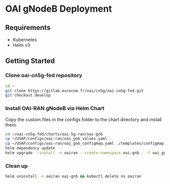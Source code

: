 # OAI gNodeB Deployment

## Requirements

- Kubernetes
- Helm v3

## Getting Started

### Clone oai-cn5g-fed repository

```sh
cd ~
git clone https://gitlab.eurecom.fr/oai/cn5g/oai-cn5g-fed.git
git checkout develop
```

### Install OAI-RAN gNodeB via Helm Chart

Copy the custom files in the configs folder to the chart directory and install them.

```sh 
cd ~/oai-cn5g-fed/charts/oai-5g-ran/oai-gnb
cp ~/USAP/configs/oai-ran/oai_gnb_values.yaml .
cp ~/USAP/configs/oai-ran/oai_gnb_configmap.yaml ./templates/configmap.yaml
helm dependency update
helm upgrade --install -n oairan --create-namespace oai-gnb . -f oai_gnb_values.yaml
```

### Clean up

```sh
helm uninstall -n oairan oai-gnb && kubectl delete ns oairan
```